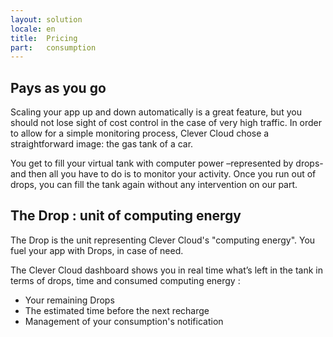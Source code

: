 ```yaml
---
layout: solution
locale: en
title:  Pricing
part:   consumption
---
```

<div id="part-pay-as-you-go">
   <div class="container">
      <h2>Pays as you go</h2>
      <div class="row">
         <div class="span5">
            <p>
               Scaling your app up and down automatically is a great feature, but you should not lose sight of cost control in the case of very high traffic. In order to allow for a simple monitoring process, Clever Cloud chose a straightforward image: the gas tank of a car.
            </p>
			<p>
               You get to fill your virtual tank with computer power –represented by drops- and then all you have to do is to monitor your activity. Once you run out of drops, you can fill the tank again without any intervention on our part.
            </p>
         </div>
		<div class="span5 offset2">
            <p>
            </p>
         </div>
      </div>
   </div>
</div>
<div id="part-drop">
   <div class="container">
      <div class="row">
         <div class="span4 offset8">
            <h2>The Drop&nbsp;: unit of computing energy</h2>
            <p>
			   The Drop is the unit representing Clever Cloud's "computing energy". You fuel your app with Drops, in case of need.
            </p>
			<p>
				The Clever Cloud dashboard shows you in real time what’s left in the tank in terms of drops, time and consumed computing energy&nbsp;: 
			</p>
			<ul>
				<li>Your remaining Drops</li>
				<li>The estimated time before the next recharge</li>
				<li>Management of your consumption's notification</li>
			</ul>
         </div>
      </div>
   </div>
</div>
